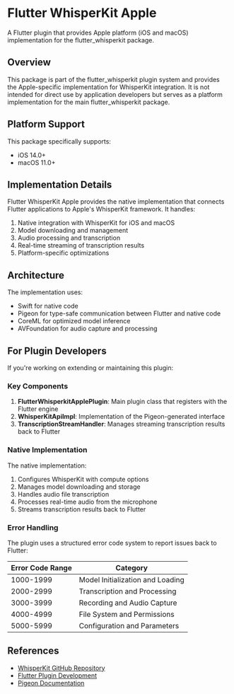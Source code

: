 # Flutter WhisperKit Apple

A Flutter plugin that provides Apple platform (iOS and macOS) implementation for the flutter_whisperkit package.

## Overview

This package is part of the flutter_whisperkit plugin system and provides the Apple-specific implementation for WhisperKit integration. It is not intended for direct use by application developers but serves as a platform implementation for the main flutter_whisperkit package.

## Platform Support

This package specifically supports:
- iOS 14.0+
- macOS 11.0+

## Implementation Details

Flutter WhisperKit Apple provides the native implementation that connects Flutter applications to Apple's WhisperKit framework. It handles:

1. Native integration with WhisperKit for iOS and macOS
2. Model downloading and management
3. Audio processing and transcription
4. Real-time streaming of transcription results
5. Platform-specific optimizations

## Architecture

The implementation uses:
- Swift for native code
- Pigeon for type-safe communication between Flutter and native code
- CoreML for optimized model inference
- AVFoundation for audio capture and processing

## For Plugin Developers

If you're working on extending or maintaining this plugin:

### Key Components

1. **FlutterWhisperkitApplePlugin**: Main plugin class that registers with the Flutter engine
2. **WhisperKitApiImpl**: Implementation of the Pigeon-generated interface
3. **TranscriptionStreamHandler**: Manages streaming transcription results back to Flutter

### Native Implementation

The native implementation:
1. Configures WhisperKit with compute options
2. Manages model downloading and storage
3. Handles audio file transcription
4. Processes real-time audio from the microphone
5. Streams transcription results back to Flutter

### Error Handling

The plugin uses a structured error code system to report issues back to Flutter:

| Error Code Range | Category |
|------------------|----------|
| 1000-1999 | Model Initialization and Loading |
| 2000-2999 | Transcription and Processing |
| 3000-3999 | Recording and Audio Capture |
| 4000-4999 | File System and Permissions |
| 5000-5999 | Configuration and Parameters |

## References

- [WhisperKit GitHub Repository](https://github.com/argmaxinc/WhisperKit)
- [Flutter Plugin Development](https://docs.flutter.dev/packages-and-plugins/developing-packages)
- [Pigeon Documentation](https://pub.dev/packages/pigeon)

